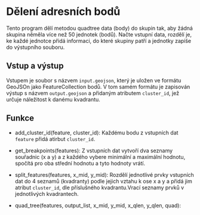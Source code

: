# Dělení adresních bodů

Tento program dělí metodou quadtree data (body) do skupin tak, aby žádná skupina něměla více než 50 jednotek (bodů). Načte vstupní data, rozdělí je, ke každé jednotce přidá informaci, do které skupiny patří a jednotky zapíše do výstupního souboru.

## Vstup a výstup

Vstupem je soubor s názvem `input.geojson`, který je uložen ve formátu GeoJSOn jako FeatureCollection bodů. V tom samém formátu je zapisován výstup s názvem `output.geojson` a přidaným atributem `cluster_id`, jež určuje náležitost k danému kvadrantu.

## Funkce

* add_cluster_id(feature, cluster_id): 
  Každému bodu z vstupních dat `feature` přidá atirbut `cluster_id`.

* get_breakpoints(features):
  Z vstupních dat vytvoří dva seznamy souřadnic (x a y) a z každého vybere minimální a maximální hodnotu, spočítá pro oba střední hodnotu a tyto hodnoty vrátí.

* split_features(features, x_mid, y_mid):
  Rozdělí jednotlivé prvky vstupních dat do 4 seznamů (kvadranty) podle jejich vztahu k ose x a y a přidá jim atribut `cluster_id`, dle příslušného kvadrantu.Vrací seznamy prvků v jednotlivých kvadrantech.

* quad_tree(features, output_list, x_mid, y_mid, x_qlen, y_qlen, quad):
